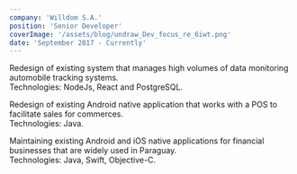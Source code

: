 ```yaml
---
company: 'Willdom S.A.'
position: 'Senior Developer'
coverImage: '/assets/blog/undraw_Dev_focus_re_6iwt.png'
date: 'September 2017 - Currently'
---
```



Redesign of existing system that manages high volumes of data monitoring automobile tracking systems.<br />Technologies: NodeJs, React and PostgreSQL.

Redesign of existing Android native application that works with a POS to facilitate sales for commerces.<br />Technologies: Java.

Maintaining existing Android and iOS native applications for financial businesses that are widely used in Paraguay.<br />Technologies: Java, Swift, Objective-C.

